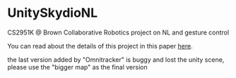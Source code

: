 # UnitySkydioNL

CS2951K @ Brown Collaborative Robotics project on NL and gesture control

You can read about the details of this project in this paper [here](https://zhouzypaul.github.io/docs/nl-gesture-paper.pdf).

the last version added by "Omnitracker" is buggy and lost the unity scene, please use the "bigger map" as the final version 
